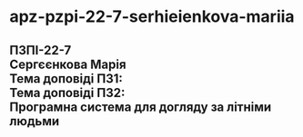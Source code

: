 # apz-pzpi-22-7-serhieienkova-mariia  
ПЗПІ-22-7  
Сергєєнкова Марія  
Тема доповіді ПЗ1:  
Тема доповіді ПЗ2:  
Програмна система для догляду за літніми людьми  
--- 
